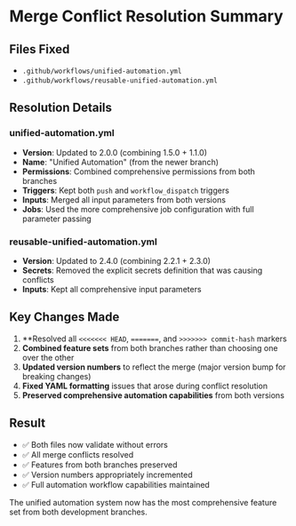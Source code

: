 # Merge Conflict Resolution Summary

## Files Fixed
- `.github/workflows/unified-automation.yml`
- `.github/workflows/reusable-unified-automation.yml`

## Resolution Details

### unified-automation.yml
- **Version**: Updated to 2.0.0 (combining 1.5.0 + 1.1.0)
- **Name**: "Unified Automation" (from the newer branch)
- **Permissions**: Combined comprehensive permissions from both branches
- **Triggers**: Kept both `push` and `workflow_dispatch` triggers
- **Inputs**: Merged all input parameters from both versions
- **Jobs**: Used the more comprehensive job configuration with full parameter passing

### reusable-unified-automation.yml
- **Version**: Updated to 2.4.0 (combining 2.2.1 + 2.3.0)
- **Secrets**: Removed the explicit secrets definition that was causing conflicts
- **Inputs**: Kept all comprehensive input parameters

## Key Changes Made
1. **Resolved all `<<<<<<< HEAD`, `=======`, and `>>>>>>> commit-hash` markers
2. **Combined feature sets** from both branches rather than choosing one over the other
3. **Updated version numbers** to reflect the merge (major version bump for breaking changes)
4. **Fixed YAML formatting** issues that arose during conflict resolution
5. **Preserved comprehensive automation capabilities** from both versions

## Result
- ✅ Both files now validate without errors
- ✅ All merge conflicts resolved
- ✅ Features from both branches preserved
- ✅ Version numbers appropriately incremented
- ✅ Full automation workflow capabilities maintained

The unified automation system now has the most comprehensive feature set from both development branches.
